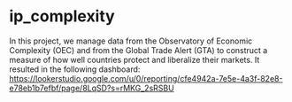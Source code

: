# ip_complexity
 In this project, we manage data from the Observatory of Economic Complexity (OEC) and from the Global Trade Alert (GTA) to construct a measure of how well countries protect and liberalize their markets.
 It resulted in the following dashboard: https://lookerstudio.google.com/u/0/reporting/cfe4942a-7e5e-4a3f-82e8-e78eb1b7efbf/page/8LqSD?s=rMKG_2sRSBU

